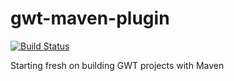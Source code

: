 gwt-maven-plugin
================

[![Build Status](https://travis-ci.org/tbroyer/gwt-maven-plugin.png?branch=master)](https://travis-ci.org/tbroyer/gwt-maven-plugin)

Starting fresh on building GWT projects with Maven

